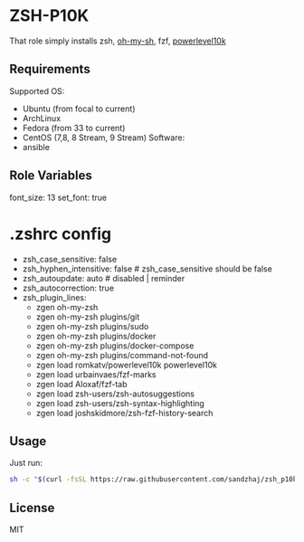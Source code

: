 ZSH-P10K
=========

That role simply installs zsh, [oh-my-sh](https://ohmyz.sh/), fzf, [powerlevel10k](https://github.com/romkatv/powerlevel10k)

Requirements
------------

Supported OS:
  - Ubuntu (from focal to current)
  - ArchLinux
  - Fedora (from 33 to current)
  - CentOS (7,8, 8 Stream, 9 Stream)
Software:
  - ansible

Role Variables
--------------

font_size: 13
set_font: true

# .zshrc config
- zsh_case_sensitive: false
- zsh_hyphen_intensitive: false # zsh_case_sensitive should be false
- zsh_autoupdate: auto # disabled | reminder
- zsh_autocorrection: true
- zsh_plugin_lines:
  - zgen oh-my-zsh
  - zgen oh-my-zsh plugins/git
  - zgen oh-my-zsh plugins/sudo
  - zgen oh-my-zsh plugins/docker
  - zgen oh-my-zsh plugins/docker-compose
  - zgen oh-my-zsh plugins/command-not-found
  - zgen load romkatv/powerlevel10k powerlevel10k
  - zgen load urbainvaes/fzf-marks
  - zgen load Aloxaf/fzf-tab
  - zgen load zsh-users/zsh-autosuggestions
  - zgen load zsh-users/zsh-syntax-highlighting
  - zgen load joshskidmore/zsh-fzf-history-search


Usage
----------------

Just run:

```bash
sh -c "$(curl -fsSL https://raw.githubusercontent.com/sandzhaj/zsh_p10k/main/install.sh)"
```

License
-------

MIT